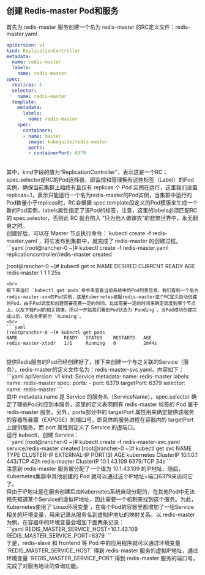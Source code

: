 ## 创建 Redis-master Pod和服务
首先为 redis-master 服务创建一个名为 redis-master 的RC定义文件：redis-master.yaml
<br>
```yaml
apiVersion: v1
kind: ReplicationController
metadata:
  name: redis-master
  labels:
    name: redis-master
spec:
  replicas: 1
  selector:
    name: redis-master
  template:
    metadata:
      labels:
        name: redis-master
    spec:
      containers:
      - name: master
        image: kubeguide/redis-master
        ports:
        - containerPort: 6379
```
<br>
其中，kind字段的值为“ReplicationController”，表示这是一个RC；spec.selector是RC的Pod选择器，即监控和管理拥有这些标签（Label）的Pod实例，确保当前集群上始终有且仅有 replicas 个 Pod 实例在运行，这里我们设置 replicas=1，表示只能运行一个名为redis-master的Pod实例，当集群中运行的Pod数量小于replicas时，RC会根据 spec.template段定义的Pod模版来生成一个新的Pod实例，labels属性指定了该Pod的标签，注意，这里的labels必须匹配RC的 spec.selector，否则此 RC 就会陷入 “只为他人做嫁衣”的悲惨世界中，永无翻身之时。
</br>
创建好后，可以在 Master 节点执行命令：`kubectl create -f redis-master.yaml`，将它发布到集群中，就完成了 redis-master 的创建过程。
<br>
```yaml
[root@rancher-0 ~]# kubectl create -f redis-master.yaml 
replicationcontroller/redis-master created

[root@rancher-0 ~]# kubectl get rc
NAME           DESIRED   CURRENT   READY   AGE
redis-master   1         1         1       25s
```
<br>
接下来运行 `kubectl get pods`命令来查看当前系统中的Pod列表信息，我们看到一个名为redis-master-xxx的Pod实例，这是Kubernetes根据redis-master这个RC定义自动创建的Pod。由于Pod调度和创建需要花费一定的时间，比如需要一定的时间来确定调度到哪个节点上，以及下载Pod的相关镜像，所以一开始我们看到Pod状态为`Pending`。当Pod成功创建完成以后，状态会更新为 `Running`。
<br>
```yaml
[root@rancher-0 ~]# kubectl get pods
NAME                 READY   STATUS    RESTARTS   AGE
redis-master-xtsdr   1/1     Running   0          2m44s
```
<br>
提供Redis服务的Pod已经创建好了，接下来创建一个与之关联的Service（服务），redis-master的定义文件名为：redis-master-svc.yaml，内容如下：
<br>
```yaml
apiVersion: v1
kind: Service
metadata:
  name: redis-master
  labels:
    name: redis-master
spec:
  ports:
  - port: 6379
    targetPort: 6379
  selector:
    name: redis-master
```
<br>
其中 metadata.name 是 Service 的服务名（ServiceName），spec.selector 确定了哪些Pod对应到本服务，这里的定义表明拥有 redis-master 标签的 Pod 属于 redis-master 服务。另外，ports部分中的 targetPort 属性用来确定提供该服务的容器所暴露（EXPOSE）的端口号，即具体的服务进程在容器内的 targetPort 上提供服务，而 port 属性则定义了 Service 的虚端口。
<br>
运行 kubectl，创建 Service：
<br>
```yaml
[root@rancher-0 ~]# kubectl create -f redis-master-svc.yaml 
service/redis-master created
[root@rancher-0 ~]# kubectl get svc            
NAME           TYPE        CLUSTER-IP    EXTERNAL-IP   PORT(S)    AGE
kubernetes     ClusterIP   10.1.0.1      <none>        443/TCP    42h
redis-master   ClusterIP   10.1.43.109   <none>        6379/TCP   34s
```
<br>
注意到 redis-master 服务被分配了一个值为 10.1.43.109 的IP地址，随后，Kubernetes集群中其他创建的 Pod 就可以通过这个IP地址+端口6379来访问它了。
</br>
但由于IP地址是在服务创建后由Kubernetes系统自动分配的，在其他Pod中无法预先知道某个Service的虚拟IP地址，因此需要一个机制来找到这个服务。为此，Kubernetes使用了`Linux环境变量`，在每个Pod的容器里都增加了一组Service相关的环境变量，用来记录从服务名到虚拟IP地址的映射关系。以 redis-master 为例，在容器中的环境变量会增加下面两条记录：
<br>  
```yaml
REDIS_MASTER_SERVICE_HOST=10.1.43.109
REDIS_MASTER_SERVICE_PORT=6379
```
<br>  
于是，redis-slave 和 frontend 等 Pod 中的应用程序就可以通过环境变量 `REDIS_MASTER_SERVICE_HOST` 得到 redis-master 服务的虚拟IP地址，通过环境变量 `REDIS_MASTER_SERVICE_PORT`得到 redis-master 服务的端口号，完成了对服务地址的查询功能。
